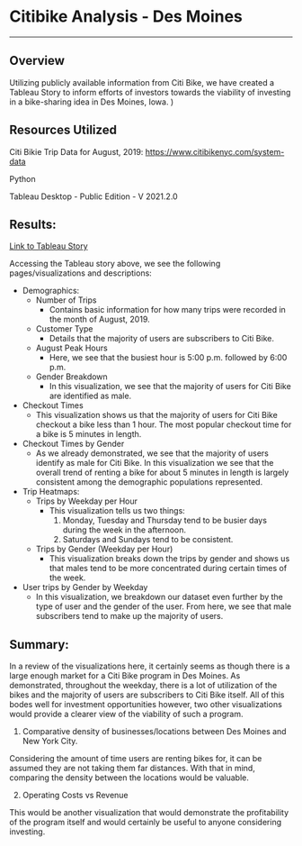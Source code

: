# Citibike Analysis - Des Moines

---

## Overview

Utilizing publicly available information from Citi Bike, we have created a Tableau Story to inform efforts of investors towards the viability of investing in a bike-sharing idea in Des Moines, Iowa. )

## Resources Utilized

Citi Bikie Trip Data for August, 2019: https://www.citibikenyc.com/system-data

Python

Tableau Desktop - Public Edition - V 2021.2.0

## Results:

[Link to Tableau Story](https://public.tableau.com/app/profile/joel.robles/viz/DesMoinesVisualization/DesMoinesAnalysis "Link to Story")

Accessing the Tableau story above, we see the following pages/visualizations and descriptions:

* Demographics:
    * Number of Trips
        * Contains basic information for how many trips were recorded in the month of August, 2019.
    * Customer Type
        * Details that the majority of users are subscribers to Citi Bike. 
    * August Peak Hours
        * Here, we see that the busiest hour is 5:00 p.m. followed by 6:00 p.m.
    * Gender Breakdown
        * In this visualization, we see that the majority of users for Citi Bike are identified as male.
* Checkout Times
    * This visualization shows us that the majority of users for Citi Bike checkout a bike less than 1 hour. The most popular checkout time for a bike is 5 minutes in length.
* Checkout Times by Gender
    * As we already demonstrated, we see that the majority of users identify as male for Citi Bike. In this visualization we see that the overall trend of renting a bike for about 5 minutes in length is largely consistent among the demographic populations represented. 
* Trip Heatmaps:
    * Trips by Weekday per Hour
        * This visualization tells us two things:
            1) Monday, Tuesday and Thursday tend to be busier days during the week in the afternoon.
            2) Saturdays and Sundays tend to be consistent. 
    * Trips by Gender (Weekday per Hour)
        * This visualization breaks down the trips by gender and shows us that males tend to be more concentrated during certain times of the week.
* User trips by Gender by Weekday
    * In this visualization, we breakdown our dataset even further by the type of user and the gender of the user. From here, we see that male subscribers tend to make up the majority of users.

## Summary:

In a review of the visualizations here, it certainly seems as though there is a large enough market for a Citi Bike program in Des Moines. As demonstrated, throughout the weekday, there is a lot of utilization of the bikes and the majority of users are subscribers to Citi Bike itself. All of this bodes well for investment opportunities however, two other visualizations would provide a clearer view of the viability of such a program.

1) Comparative density of businesses/locations between Des Moines and New York City.

Considering the amount of time users are renting bikes for, it can be assumed they are not taking them far distances. With that in mind, comparing the density between the locations would be valuable.

2) Operating Costs vs Revenue

This would be another visualization that would demonstrate the profitability of the program itself and would certainly be useful to anyone considering investing.
